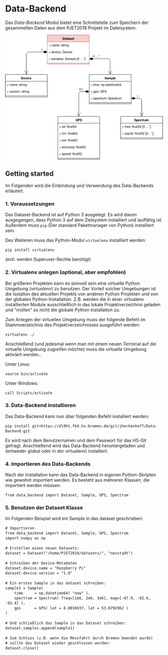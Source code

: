 # Data-Backend

Das *Data-Backend* Modul bietet eine Schnittstelle zum Speichern der gesammelten Daten
aus dem PJET2018 Projekt im Dateisystem.

![UML](doc/uml.png)

## Getting started
Im Folgenden wird die Einbindung und Verwendung des Data-Backends erläutert.

### 1. Voraussetzungen
Das Dataset-Backend ist auf Python 3 ausgelegt. Es wird davon ausgegangen, dass Python 3 auf
dem Zielsystem installiert und lauffähig ist.
Außerdem muss `pip` (Der standard Paketmanager von Python) installiert sein.



Des Weiteren muss das Python-Modul `virtuelenv` installiert werden:
```
pip install virtualenv
```
(evtl. werden Superuser-Rechte benötigt)



### 2. Virtualenv anlegen (optional, aber empfohlen)
Bei größeren Projekten kann es sinnvoll sein eine virtuelle Python Umgebung (*virtualenv*) zu benutzen.
Der Vorteil solcher Umgebungen ist die Isolation des aktuellen Projekts von anderen
Python Projekten und von der globalen Python-Installation. Z.B. werden die in einer
virtualenv installierten Module ausschließlich in das lokale Projektverzeichnis geladen
und "müllen" so nicht die globale Python installation zu.

Zum Anlegen der virtuellen Umgebung muss der folgende Befehl im Stammverzeichnis des
Projektverzeichnisses ausgeführt werden:
```
virtualenv ./
```

Anschließend (und jedesmal wenn man mit einem neuen Terminal auf die virtuelle Umgebung zugreifen möchte) muss die virtuelle Umgebung aktiviert werden..

Unter Linux:
```
source bin/activate
```

Unter Windows:
```
call Scripts/activate
```


### 3. Data-Backend installieren
Das Data-Backend kann nun über folgenden Befehl installiert werden:
```
pip install git+https://dl0ht.fk4.hs-bremen.de/git/jherkenhoff/Data-Backend.git
```
Es wird nach dem Benutzernamen und dem Passwort für das HS-Git gefragt. Anschließend wird das Data-Backend heruntergeladen und (entweder global oder in der virtualenv) installiert.

### 4. Importieren des Data-Backends
Nach der Installation kann das Data-Backend in eigenen Python-Skripten wie gewohnt importiert werden.
Es besteht aus mehreren Klassen, die importiert werden müssen:
```
from data_backend import Dataset, Sample, GPS, Spectrum
```

### 5. Benutzen der Dataset Klasse

Im Folgenden Beispiel wird ein Sample in das dataset geschrieben:

```
# Importieren
from data_backend import Dataset, Sample, GPS, Spectrum
import numpy as np

# Erstellen eines neuen Datasets:
dataset = Dataset("/home/PJET2018/datasets/", "neustadt")

# Schreiben der Device-Metadaten
dataset.device.name = "Raspberry Pi"
dataset.device.version = "1.8"

# Ein erstes Sample in das dataset schreiben:
sample1 = Sample(
    time     = np.datetime64( "now" ), 
    spectrum = Spectrum( freq=[1e6, 2e6, 3e6], mag=[-87.9, -82.6, -93.4] ),
    gps      = GPS( lat = 8.8016937, lat = 53.0792962 )
)

# Und schließlich das Sample in das Dataset schreiben:
dataset.samples.append(sample1)

# Zum Schluss (z.B. wenn die Messfahrt durch Bremen beendet wurde)
# sollte das Dataset wieder geschlossen werden:
dataset.close()
```
